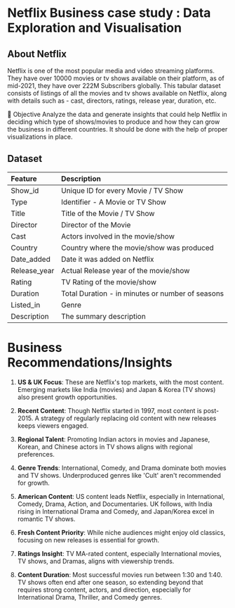 # Netflix Business case study : Data Exploration and Visualisation

## About Netflix
Netflix is one of the most popular media and video streaming platforms. They have over 10000 movies or tv shows available on their platform, as of mid-2021, they have over 222M Subscribers globally. This tabular dataset consists of listings of all the movies and tv shows available on Netflix, along with details such as - cast, directors, ratings, release year, duration, etc.

🎯 Objective
Analyze the data and generate insights that could help Netflix in deciding which type of shows/movies to produce and how they can grow the business in different countries. It should be done with the help of proper visualizations in place.

## Dataset

| Feature      | Description                                                |
|:-------------|:-----------------------------------------------------------|
| Show_id      | Unique ID for every Movie / TV Show                        |
| Type         | Identifier - A Movie or TV Show                            |
| Title        | Title of the Movie / TV Show                               |
| Director     | Director of the Movie                                      |
| Cast         | Actors involved in the movie/show                          |
| Country      | Country where the movie/show was produced                  |
| Date_added   | Date it was added on Netflix                               |
| Release_year | Actual Release year of the movie/show                      |
| Rating       | TV Rating of the movie/show                                |
| Duration     | Total Duration - in minutes or number of seasons           |
| Listed_in    | Genre                                                      |
| Description  | The summary description                                    |

# Business Recommendations/Insights

1. **US & UK Focus**: These are Netflix's top markets, with the most content. Emerging markets like India (movies) and Japan & Korea (TV shows) also present growth opportunities.

2. **Recent Content**: Though Netflix started in 1997, most content is post-2015. A strategy of regularly replacing old content with new releases keeps viewers engaged.

3. **Regional Talent**: Promoting Indian actors in movies and Japanese, Korean, and Chinese actors in TV shows aligns with regional preferences.

4. **Genre Trends**: International, Comedy, and Drama dominate both movies and TV shows. Underproduced genres like 'Cult' aren't recommended for growth.

5. **American Content**: US content leads Netflix, especially in International, Comedy, Drama, Action, and Documentaries. UK follows, with India rising in International Drama and Comedy, and Japan/Korea excel in romantic TV shows.

6. **Fresh Content Priority**: While niche audiences might enjoy old classics, focusing on new releases is essential for growth.

7. **Ratings Insight**: TV MA-rated content, especially International movies, TV shows, and Dramas, aligns with viewership trends.

8. **Content Duration**: Most successful movies run between 1:30 and 1:40. TV shows often end after one season, so extending beyond that requires strong content, actors, and direction, especially for International Drama, Thriller, and Comedy genres.
